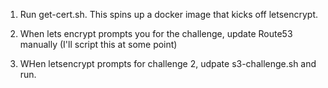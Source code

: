 

1. Run get-cert.sh. 
This spins up a docker image that kicks off letsencrypt.

2. When lets encrypt prompts you for the challenge, update Route53 manually (I'll script this at some point)
3. WHen letsencrypt prompts for challenge 2, udpate s3-challenge.sh and run.